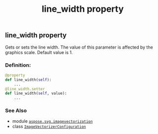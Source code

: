﻿---
title: line_width property
second_title: Aspose.SVG for Python via .NET API References
description: 
type: docs
weight: 60
url: /python-net/aspose.svg.imagevectorization/imagevectorizerconfiguration/line_width/
is_root: false
---

## line_width property


Gets or sets the line width. The value of this parameter is affected by the graphics scale.
Default value is 1.
### Definition:
```python
@property
def line_width(self):
    ...
@line_width.setter
def line_width(self, value):
    ...
```

### See Also
* module [`aspose.svg.imagevectorization`](../../)
* class [`ImageVectorizerConfiguration`](/svg/python-net/aspose.svg.imagevectorization/imagevectorizerconfiguration)
